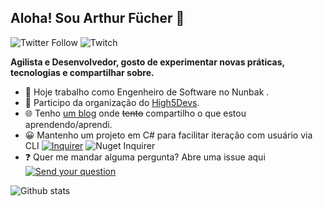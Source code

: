 ## Aloha! Sou Arthur Fücher 👋
![Twitter Follow](https://img.shields.io/twitter/follow/thur?style=flat-square)
![Twitch](https://img.shields.io/twitch/status/afucher?style=flat-square)

**Agilista e Desenvolvedor, gosto de experimentar novas práticas, tecnologias e compartilhar sobre.**  


* 💜  Hoje trabalho como Engenheiro de Software no Nunbak .
* 🙏  Participo da organização do [High5Devs](http://high5devs.com/).
* 🌐  Tenho [um blog](https://afucher.github.io) onde ~~tento~~ compartilho o que estou aprendendo/aprendi.
* 😀  Mantenho um projeto em C# para facilitar iteração com usuário via CLI  [![Inquirer](https://badgen.net/badge/project/Inquirer?icon=github&label)](https://github.com/afucher/Inquirer) ![Nuget Inquirer](https://badgen.net/nuget/v/Inquirer/latest)
* ❓ Quer me mandar alguma pergunta? Abre uma issue aqui [![Send your question](https://badgen.net/github/issues/afucher/afucher)](https://github.com/afucher/afucher/issues)



![Github stats](https://github-readme-stats.vercel.app/api?username=afucher&theme=radical&count_private=true&show_icons=true)
